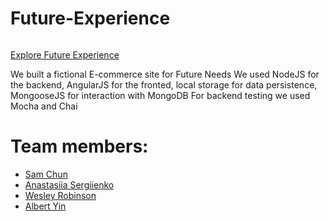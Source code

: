 # Future-Experience

<img src=""></img>

[Explore Future Experience](http://future-experience.herokuapp.com)

We built a fictional E-commerce site for Future Needs
We used NodeJS for the backend, AngularJS for the fronted, local storage for data persistence, MongooseJS for interaction with MongoDB
For backend testing we used Mocha and Chai

# Team members: 
- [Sam Chun](https://www.linkedin.com/in/sanghun89)
- [Anastasiia Sergiienko](https://www.linkedin.com/in/anastasiiasergiienko)
- [Wesley Robinson](https://www.linkedin.com/in/wesleydrobinson)
- [Albert Yin](https://www.linkedin.com/in/albertyin)

